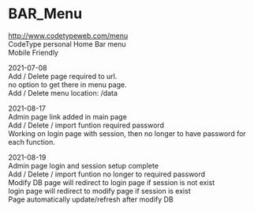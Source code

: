 # BAR_Menu
http://www.codetypeweb.com/menu<br>
CodeType personal Home Bar menu<br>
Mobile Friendly <br>

2021-07-08<br>
Add / Delete page required to url. <br>
no option to get there in menu page.<br>
Add / Delete menu location: /data


2021-08-17<br>
Admin page link added in main page<br>
Add / Delete / import funtion required password<br>
Working on login page with session, then no longer to have password for each function.<br>

2021-08-19<br>
Admin page login and session setup complete<br>
Add / Delete / import funtion no longer to required password<br>
Modify DB page will redirect to login page if session is not exist<br>
login page will redirect to modify page if session is exist<br>
Page automatically update/refresh after modify DB<br>
